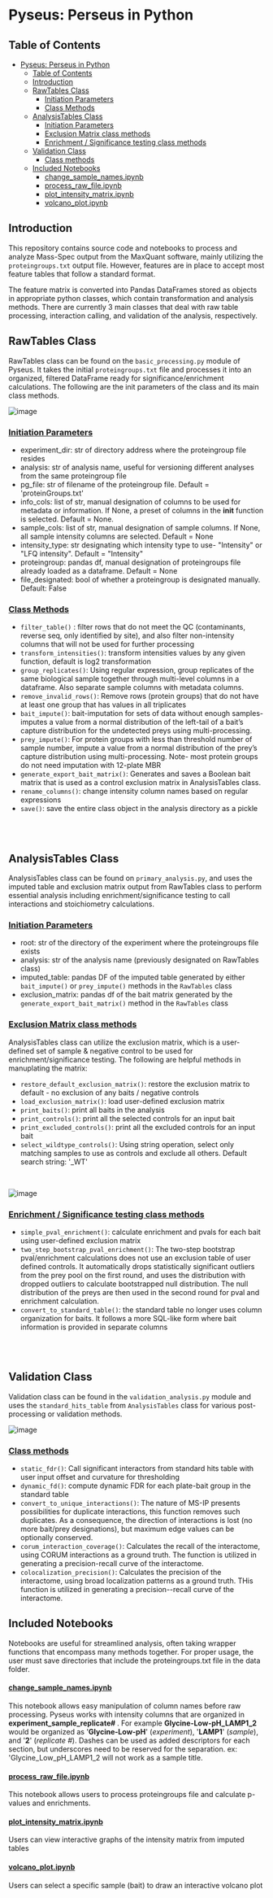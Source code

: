 # Pyseus: Perseus in Python

## Table of Contents

- [Pyseus: Perseus in Python](#pyseus-perseus-in-python)
  - [Table of Contents](#table-of-contents)
  - [Introduction](#introduction)
  - [RawTables Class](#rawtables-class)
    - [<ins>Initiation Parameters](#insinitiation-parameters)
    - [<ins>Class Methods](#insclass-methods)
  - [AnalysisTables Class](#analysistables-class)
    - [<ins>Initiation Parameters](#insinitiation-parameters-1)
    - [<ins>Exclusion Matrix class methods](#insexclusion-matrix-class-methods)
    - [<ins>Enrichment / Significance testing class methods](#insenrichment--significance-testing-class-methods)
  - [Validation Class](#validation-class)
    - [<ins>Class methods](#insclass-methods-1)
  - [Included Notebooks](#included-notebooks)
      - [<ins>change_sample_names.ipynb](#inschange_sample_namesipynb)
      - [<ins>process_raw_file.ipynb](#insprocess_raw_fileipynb)
      - [<ins>plot_intensity_matrix.ipynb](#insplot_intensity_matrixipynb)
      - [<ins>volcano_plot.ipynb](#insvolcano_plotipynb)



## Introduction

This repository contains source code and notebooks to process and analyze Mass-Spec output from the MaxQuant software, mainly utilizing the ```proteingroups.txt``` output file. However, features are in place to accept most feature tables that follow a standard format.

The feature matrix is converted into Pandas DataFrames stored as objects in appropriate python classes, which contain transformation and analysis methods. There are currently 3 main classes that deal with raw table processing, interaction calling, and validation of the analysis, respectively.

## RawTables Class
RawTables class can be found on the ```basic_processing.py``` module of Pyseus. It takes the initial ```proteingroups.txt``` file and processes it into an organized, filtered DataFrame ready for significance/enrichment calculations. The following are the init parameters of the class and its main class methods.

![image](./images/RawTables_graph.png)


### <ins>Initiation Parameters
* experiment_dir: str of directory address where the proteingroup file resides
* analysis: str of analysis name, useful for versioning different analyses from the same proteingroup file
* pg_file: str of filename of the proteingroup file. Default = 'proteinGroups.txt'
* info_cols: list of str, manual designation of columns to be used for metadata or information. If None, a preset of columns in the __init__ function is selected. Default = None.
* sample_cols: list of str, manual designation of sample columns. If None, all sample intensity columns are selected. Default = None
* intensity_type: str designating which intensity type to use- "Intensity" or "LFQ intensity". Default = "Intensity"
* proteingroup: pandas df, manual designation of proteingroups file already loaded as a dataframe. Default = None
* file_designated: bool of whether a proteingroup is designated manually. Default: False

### <ins>Class Methods
* ```filter_table()``` : filter rows that do not meet the QC (contaminants, reverse seq, only identified by site), and also filter non-intensity columns that will not be used for further processing
* ```transform_intensities()```: transform intensities values by any given function, default is log2 transformation
* ```group_replicates()```: Using regular expression, group replicates of the same biological sample together through multi-level columns in a dataframe. Also separate sample columns with metadata columns.
* ```remove_invalid_rows()```: Remove rows (protein groups) that do not have at least one group that has values in all triplicates
* ```bait_impute()```: bait-imputation for sets of data without enough samples- imputes a value from a normal distribution of the left-tail of a bait’s capture distribution for the undetected preys using multi-processing.
* ```prey_impute()```: For protein groups with less than threshold number of sample number, impute a value from a normal distribution of the prey’s capture distribution using multi-processing. Note- most protein groups do not need imputation with 12-plate MBR
* ```generate_export_bait_matrix()```: Generates and saves a Boolean bait matrix that is used as a control exclusion matrix in AnalysisTables class.
* ```rename_columns()```: change intensity column names based on regular expressions
* ```save()```: save the entire class object in the analysis directory as a pickle

<br>
<br>

## AnalysisTables Class
AnalysisTables class can be found on ```primary_analysis.py```, and uses the imputed table and exclusion matrix output from RawTables class to perform essential analysis including enrichment/significance testing to call interactions and stoichiometry calculations.

### <ins>Initiation Parameters
* root: str of the directory of the experiment where the proteingroups file exists
* analysis: str of the analysis name (previously designated on RawTables class)
* imputed_table: pandas DF of the imputed table generated by either ```bait_impute()``` or ```prey_impute()``` methods in the ```RawTables``` class
* exclusion_matrix: pandas df of the bait matrix generated by the ```generate_export_bait_matrix()``` method in the ```RawTables``` class


### <ins>Exclusion Matrix class methods

AnalysisTables class can utilize the exclusion matrix, which is a user-defined set of sample & negative control to be used for enrichment/significance testing. The following are helpful methods in manuplating the matrix:
* ```restore_default_exclusion_matrix()```: restore the exclusion matrix to default - no exclusion of any baits / negative controls
* ```load_exclusion_matrix()```: load user-defined exclusion matrix
* ```print_baits()```: print all baits in the analysis
* ```print_controls()```: print all the selected controls for an input bait
* ```print_excluded_controls()```: print all the excluded controls for an input bait
* ```select_wildtype_controls()```: Using string operation, select only matching samples to use as controls and exclude all others. Default search string: '_WT'

<br>

![image](./images/AnalysisTables_graph.png)

### <ins>Enrichment / Significance testing class methods
* ```simple_pval_enrichment()```: calculate enrichment and pvals for each bait using user-defined exclusion matrix
* ```two_step_bootstrap_pval_enrichment()```: The two-step bootstrap pval/enrichment calculations does not use an exclusion table of user defined controls. It automatically drops statistically significant outliers from the prey pool on the first round, and uses the distribution with dropped outliers to calculate bootstrapped null distribution. The null distribution of the preys are then used in the second round for pval and enrichment calculation.
* ```convert_to_standard_table()```: the standard table no longer uses column organization for baits. It follows a more SQL-like form where bait information is provided in separate columns

<br>
<br>

## Validation Class
Validation class can be found in the ```validation_analysis.py``` module and uses the ```standard_hits_table``` from ```AnalysisTables``` class for various post-processing or validation methods.

![image](./images/validations_graphs.png)


### <ins>Class methods
* ```static_fdr()```: Call significant interactors from standard hits table with user input offset and curvature for thresholding
* ```dynamic_fd()```: compute dynamic FDR for each plate-bait group in the standard table
* ```convert_to_unique_interactions()```: The nature of MS-IP presents possibilities for duplicate interactions, this function removes such duplicates. As a consequence, the direction of interactions is lost (no more bait/prey designations), but maximum edge values can be optionally conserved.
* ```corum_interaction_coverage()```: Calculates the recall of the interactome, using CORUM interactions as a ground truth. The function is utilized in generating a precision-recall curve of the interactome.
* ```colocalization_precision()```: Calculates the precision of the interactome, using broad localization patterns as a ground truth. THis function is utilized in generating a precision--recall curve of the interactome.



## Included Notebooks
Notebooks are useful for streamlined analysis, often taking wrapper functions that encompass many methods together. For proper usage, the user must save directories that include the proteingroups.txt file in the data folder.

#### <ins>change_sample_names.ipynb
This notebook allows easy manipulation of column names before raw processing. Pyseus works with intensity columns that are organized in <b>experiment_sample_replicate# </b>. For example <b>Glycine-Low-pH_LAMP1_2</b> would be organized as '<b>Glycine-Low-pH</b>' (<i>experiment</i>), '<b>LAMP1</b>' (<i>sample</i>), and '<b>2</b>' (<i>replicate #</i>). Dashes can be used as added descriptors for each section, but underscores need to be reserved for the separation. ex: 'Glycine_Low_pH_LAMP1_2 will not work as a sample title.
#### <ins>process_raw_file.ipynb
This notebook allows users to process proteingroups file and calculate p-values and enrichments.
#### <ins>plot_intensity_matrix.ipynb
Users can view interactive graphs of the intensity matrix from imputed tables
#### <ins>volcano_plot.ipynb
Users can select a specific sample (bait) to draw an interactive volcano plot
